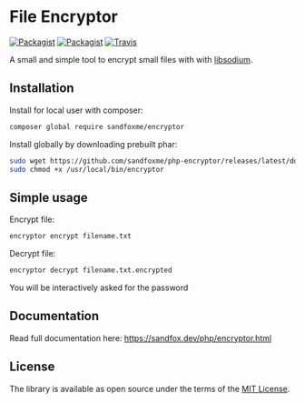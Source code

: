 # File Encryptor

[![Packagist](https://img.shields.io/packagist/v/sandfoxme/encryptor.svg)](https://packagist.org/packages/sandfoxme/encryptor)
[![Packagist](https://img.shields.io/github/license/sandfoxme/php-encryptor.svg)](https://opensource.org/licenses/MIT)
[![Travis](https://img.shields.io/travis/sandfoxme/php-encryptor.svg)](https://travis-ci.org/sandfoxme/php-encryptor)

A small and simple tool to encrypt small files with with [libsodium].

## Installation

Install for local user with composer:

```sh
composer global require sandfoxme/encryptor
```

Install globally by downloading prebuilt phar:

```sh
sudo wget https://github.com/sandfoxme/php-encryptor/releases/latest/download/encryptor.phar -O /usr/local/bin/encryptor
sudo chmod +x /usr/local/bin/encryptor
```

## Simple usage

Encrypt file:

```sh
encryptor encrypt filename.txt
```

Decrypt file:

```sh
encryptor decrypt filename.txt.encrypted
```

You will be interactively asked for the password

## Documentation

Read full documentation here: <https://sandfox.dev/php/encryptor.html>

## License

The library is available as open source under the terms of the [MIT License].

[libsodium]: https://libsodium.gitbook.io/
[MIT License]:  https://opensource.org/licenses/MIT
